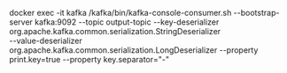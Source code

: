 docker exec -it kafka /kafka/bin/kafka-console-consumer.sh --bootstrap-server kafka:9092 --topic output-topic --key-deserializer org.apache.kafka.common.serialization.StringDeserializer \
 --value-deserializer org.apache.kafka.common.serialization.LongDeserializer --property print.key=true --property key.separator="-"